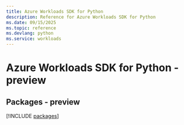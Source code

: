 ```yaml
---
title: Azure Workloads SDK for Python
description: Reference for Azure Workloads SDK for Python
ms.date: 09/15/2025
ms.topic: reference
ms.devlang: python
ms.service: workloads
---
```

# Azure Workloads SDK for Python - preview
## Packages - preview
[!INCLUDE [packages](workloads-index.md)]